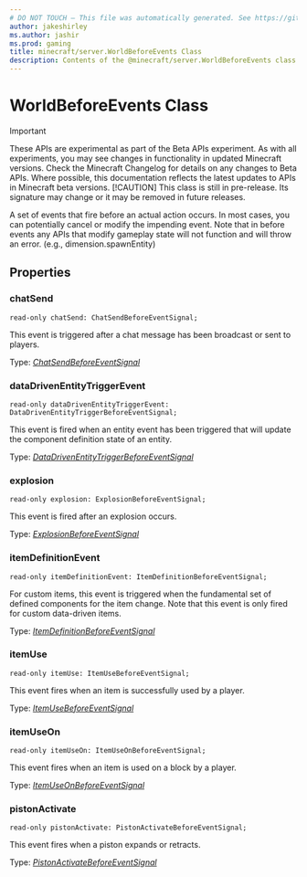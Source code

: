 ```yaml
---
# DO NOT TOUCH — This file was automatically generated. See https://github.com/mojang/minecraftapidocsgenerator to modify descriptions, examples, etc.
author: jakeshirley
ms.author: jashir
ms.prod: gaming
title: minecraft/server.WorldBeforeEvents Class
description: Contents of the @minecraft/server.WorldBeforeEvents class.
---
```

# WorldBeforeEvents Class
>[!IMPORTANT]
>These APIs are experimental as part of the Beta APIs experiment. As with all experiments, you may see changes in functionality in updated Minecraft versions. Check the Minecraft Changelog for details on any changes to Beta APIs. Where possible, this documentation reflects the latest updates to APIs in Minecraft beta versions.
> [!CAUTION]
> This class is still in pre-release.  Its signature may change or it may be removed in future releases.

A set of events that fire before an actual action occurs. In most cases, you can potentially cancel or modify the impending event. Note that in before events any APIs that modify gameplay state will not function and will throw an error. (e.g., dimension.spawnEntity) 

## Properties

### **chatSend**
`read-only chatSend: ChatSendBeforeEventSignal;`

This event is triggered after a chat message has been broadcast or sent to players.

Type: [*ChatSendBeforeEventSignal*](ChatSendBeforeEventSignal.md)

### **dataDrivenEntityTriggerEvent**
`read-only dataDrivenEntityTriggerEvent: DataDrivenEntityTriggerBeforeEventSignal;`

This event is fired when an entity event has been triggered that will update the component definition state of an entity.

Type: [*DataDrivenEntityTriggerBeforeEventSignal*](DataDrivenEntityTriggerBeforeEventSignal.md)

### **explosion**
`read-only explosion: ExplosionBeforeEventSignal;`

This event is fired after an explosion occurs.

Type: [*ExplosionBeforeEventSignal*](ExplosionBeforeEventSignal.md)

### **itemDefinitionEvent**
`read-only itemDefinitionEvent: ItemDefinitionBeforeEventSignal;`

For custom items, this event is triggered when the fundamental set of defined components for the item change.  Note that this event is only fired for custom data-driven items.

Type: [*ItemDefinitionBeforeEventSignal*](ItemDefinitionBeforeEventSignal.md)

### **itemUse**
`read-only itemUse: ItemUseBeforeEventSignal;`

This event fires when an item is successfully used by a player.

Type: [*ItemUseBeforeEventSignal*](ItemUseBeforeEventSignal.md)

### **itemUseOn**
`read-only itemUseOn: ItemUseOnBeforeEventSignal;`

This event fires when an item is used on a block by a player.

Type: [*ItemUseOnBeforeEventSignal*](ItemUseOnBeforeEventSignal.md)

### **pistonActivate**
`read-only pistonActivate: PistonActivateBeforeEventSignal;`

This event fires when a piston expands or retracts.

Type: [*PistonActivateBeforeEventSignal*](PistonActivateBeforeEventSignal.md)
